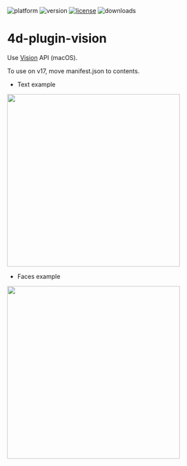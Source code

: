 ![platform](https://img.shields.io/static/v1?label=platform&message=osx-64&color=blue)
![version](https://img.shields.io/badge/version-17%2B-3E8B93)
[![license](https://img.shields.io/github/license/miyako/4d-plugin-vision)](LICENSE)
![downloads](https://img.shields.io/github/downloads/miyako/4d-plugin-vision/total)

# 4d-plugin-vision
Use [Vision](https://developer.apple.com/documentation/vision?language=objc) API (macOS).

To use on v17, move manifest.json to contents.

* Text example

<img src="https://user-images.githubusercontent.com/1725068/103431450-50494200-4c13-11eb-8d90-1e6690268c4e.png" width="400" />

* Faces example

<img src="https://user-images.githubusercontent.com/1725068/103431530-a36fc480-4c14-11eb-9f6f-45864cb60a7e.jpg" width="400" />


